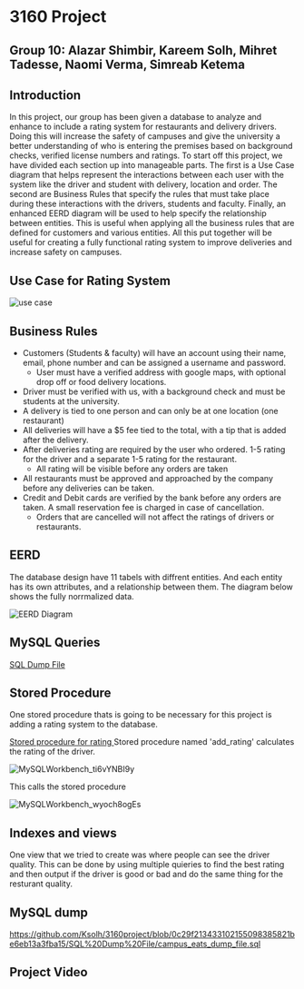 
# 3160 Project

## Group 10: Alazar Shimbir, Kareem Solh, Mihret Tadesse, Naomi Verma, Simreab Ketema


## Introduction

   In this project, our group has been given a database to analyze and enhance to include a rating system for restaurants and delivery drivers. Doing this will increase the safety of campuses and give the university a better understanding of who is entering the premises based on background checks, verified license numbers and ratings. To start off this project, we have divided each section up into manageable parts. The first is a Use Case diagram that helps represent the interactions between each user with the system like the driver and student with delivery, location and order. The second are Business Rules that specify the rules that must take place during these interactions with the drivers, students and faculty. Finally, an enhanced EERD diagram will be used to help specify the relationship between entities. This is useful when applying all the business rules that are defined for customers and various entities. All this put together will be useful for creating a fully functional rating system to improve deliveries and increase safety on campuses. 


## Use Case for Rating System

![use case](https://user-images.githubusercontent.com/77816981/113527200-be8eff00-958a-11eb-9638-a6b51c34f7c9.png)


## Business Rules
*	Customers (Students & faculty) will have an account using their name, email, phone number and can be assigned a username and password. 
    *   User must have a verified address with google maps, with optional drop off or food delivery locations. 
*	Driver must be verified with us, with a background check and must be students at the university. 
*	A delivery is tied to one person and can only be at one location (one restaurant) 
*	All deliveries will have a $5 fee tied to the total, with a tip that is added after the delivery. 
*	After deliveries rating are required by the user who ordered. 1-5 rating for the driver and a separate 1-5 rating for the restaurant. 
    *   All rating will be visible before any orders are taken
*	All restaurants must be approved and approached by the company before any deliveries can be taken. 
*	Credit and Debit cards are verified by the bank before any orders are taken. A small reservation fee is charged in case of cancellation. 
    *   Orders that are cancelled will not affect the ratings of drivers or restaurants.


## EERD
The database design have 11 tabels with diffrent entities. And each entity has its own attributes, and a relationship between them. The diagram below shows the fully norrmalized data.

![EERD Diagram](https://user-images.githubusercontent.com/79599152/113529940-d2d6fa00-9592-11eb-9262-9bf123e1538b.png)



## MySQL Queries
[SQL Dump File](https://github.com/Ksolh/3160project/blob/main/campus_eats_dump_file.sql)

## Stored Procedure
One stored procedure thats is going to be necessary for this project is adding a rating system to the database.

[Stored procedure for rating ](https://github.com/Ksolh/3160project/blob/main/Stored%20procedures/add_rating.sql)
Stored procedure named 'add_rating' calculates the rating of the driver.

![MySQLWorkbench_ti6vYNBI9y](https://user-images.githubusercontent.com/71343779/117223433-a4d81600-addb-11eb-891b-718442c13cd0.png)

This calls the stored procedure

![MySQLWorkbench_wyoch8ogEs](https://user-images.githubusercontent.com/71343779/117223480-c20ce480-addb-11eb-9d92-d1b1b2e6d2c8.png)


## Indexes and views
One view that we tried to create was where people can see the driver quality. This can be done by using multiple quieries to find the best rating and then output if the driver is good or bad and do the same thing for the resturant quality.

## MySQL dump
https://github.com/Ksolh/3160project/blob/0c29f213433102155098385821be6eb13a3fba15/SQL%20Dump%20File/campus_eats_dump_file.sql


## Project Video
